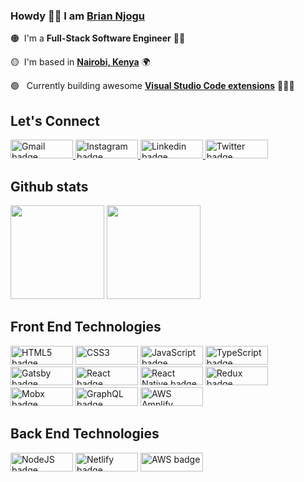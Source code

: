 ###  Howdy 🤠👋 I am [Brian Njogu](https://njogu.co.ke/)


🟠 &nbsp;I'm a **Full-Stack Software Engineer** 👋🏾

🟡 &nbsp;I'm based in <a href="https://www.google.com/maps/place/Nairobi/@-1.3031934,36.5672003,10z/data=!3m1!4b1!4m5!3m4!1s0x182f1172d84d49a7:0xf7cf0254b297924c!8m2!3d-1.2920659!4d36.8219462">**Nairobi, Kenya**</a> 🌍

🟢 &nbsp; Currently building awesome <a href="https://marketplace.visualstudio.com/publishers/brian-njogu" target="_blank">**Visual Studio Code extensions**</a> 👨🏽‍💻


<h2> Let's  Connect </h2>

<p> <a href="mailto:briancanspit@gmail.com"><img src="https://img.shields.io/badge/gmail-%23fd1745.svg?&style=for-the-badge&logo=gmail&logoColor=white" height=30 width=100 alt="Gmail badge"> <a href="https://www.instagram.com/liltrendi/"><img src="https://img.shields.io/badge/instagram-%23ff0077.svg?&style=for-the-badge&logo=instagram&logoColor=white" height=30 width=100 alt="Instagram badge"> <a href="https://www.linkedin.com/in/liltrendi/"><img src="https://img.shields.io/badge/linkedin-%230064e7.svg?&style=for-the-badge&logo=linkedin&logoColor=white" height=30 width=100 alt="Linkedin badge"> <a href="https://twitter.com/liltrendi"><img src="https://img.shields.io/badge/twitter-%231DA1F2.svg?&style=for-the-badge&logo=twitter&logoColor=white" height=30 width=100 alt="Twitter badge"></a></p>

  
<h2>Github stats </h2>

<img height="150px" src="https://github-readme-stats.vercel.app/api?username=liltrendi&hide=contribs&hide_border=true&show_icons=true&include_all_commits=false&count_private=true&line_height=24&text_color=ffffff&icon_color=ffffff&bg_color=0,fd1d1d,e1306c,c13584,833ab4&title_color=ffffff"/> <img height="150px" src="https://github-readme-stats.vercel.app/api/top-langs/?username=liltrendi&hide=css&hide_border=true&card_width=320&layout=compact&langs_count=7&text_color=ffffff&icon_color=ffffff&bg_color=0,833ab4,5851db,405de6&title_color=ffffff"/>

<h2> Front End Technologies </h2>

<p>
  <img alt="HTML5 badge" src="https://img.shields.io/badge/html5%20-%23E34F26.svg?&style=for-the-badge&logo=html5&logoColor=white" height=30 width=100/>
  <img alt="CSS3" src="https://img.shields.io/badge/css3%20-%231572B6.svg?&style=for-the-badge&logo=css3&logoColor=white" height=30 width=100/>  
  <img alt="JavaScript badge" src="https://img.shields.io/badge/javascript%20-%23F7DF1E.svg?&style=for-the-badge&logo=javascript&logoColor=black" height=30 width=100/>
  <img alt="TypeScript badge" src="https://img.shields.io/badge/typescript%20-%233278c6.svg?&style=for-the-badge&logo=typescript&logoColor=white" height=30 width=100/>
  <img alt="Gatsby badge" src="https://img.shields.io/badge/gatsby%20-%237026B9.svg?&style=for-the-badge&logo=gatsby&logoColor=white" height=30 width=100/> 
  <img alt="React badge" src="https://img.shields.io/badge/React-20232A?style=for-the-badge&logo=react&logoColor=61DAFB" height=30 width=100/> 
  <img alt="React Native badge" src="https://img.shields.io/badge/React_Native-20232A?style=for-the-badge&logo=react&logoColor=61DAFB" height=30 width=100/> 
  <img alt="Redux badge" src="https://img.shields.io/badge/redux%20-%23593d88.svg?&style=for-the-badge&logo=redux&logoColor=white" height=30 width=100/>
  <img alt="Mobx badge" src="https://img.shields.io/badge/mobx%20-%23dd5b16.svg?&style=for-the-badge&logo=mobx&logoColor=white" height=30 width=100/>
  <img alt="GraphQL badge" src="https://img.shields.io/badge/graphql%20-%23e00097.svg?&style=for-the-badge&logo=graphql&logoColor=white" height=30 width=100/>
  <img alt="AWS Amplify badge" src="https://img.shields.io/badge/aws%20amplify%20-%23ffa527.svg?&style=for-the-badge&logo=awsamplify&logoColor=black" height=30 width=100/> 
</p>

<h2> Back End Technologies </h2>

<p>
  <img alt="NodeJS badge" src="https://img.shields.io/badge/Node.js-43853D?style=for-the-badge&logo=node.js&logoColor=white" height=30 width=100/>
  <img alt="Netlify badge" src="https://img.shields.io/badge/Netlify-00C7B7?style=for-the-badge&logo=netlify&logoColor=white" height=30 width=100/>
  <img alt="AWS badge" src="https://img.shields.io/badge/Amazon_AWS-232F3E?style=for-the-badge&logo=amazon-aws&logoColor=white" height=30 width=100/>
</p>
